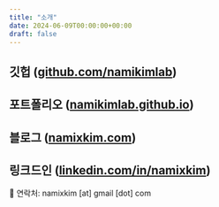 ```yaml
---
title: "소개"
date: 2024-06-09T00:00:00+00:00
draft: false
---
```


## 깃헙 ([github.com/namikimlab](https://github.com/namikimlab/))

## 포트폴리오 ([namikimlab.github.io](https://namikimlab.github.io/))

## 블로그 ([namixkim.com](https://namixkim.com/))

## 링크드인 ([linkedin.com/in/namixkim](https://www.linkedin.com/in/namixkim/))


💌 연락처: namixkim [at] gmail [dot] com

